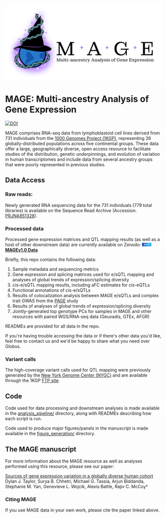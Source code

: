 <picture>
  <source media="(prefers-color-scheme: dark)" srcset="https://raw.githubusercontent.com/mccoy-lab/MAGE/main/images/MAGE_logo.large_no_bg_white_letters_w_outline.png">
  <source media="(prefers-color-scheme: light)" srcset="https://raw.githubusercontent.com/mccoy-lab/MAGE/main/images/MAGE_logo.large_no_bg_black_letters_w_outline.png">
  <img alt="MAGE logo" src="https://raw.githubusercontent.com/mccoy-lab/MAGE/main/images/MAGE_logo.large_white_bg_black_letters.png">
</picture>

# MAGE: Multi-ancestry Analysis of Gene Expression

[![DOI](https://zenodo.org/badge/451943672.svg)](https://zenodo.org/doi/10.5281/zenodo.10072080)

MAGE comprises RNA-seq data from lymphoblastoid cell lines derived from 731 individuals from the [1000 Genomes Project (1KGP)](https://doi.org/10.1038/nature15393), representing 26 globally-distributed populations across five continental groups. These data offer a large, geographically diverse, open access resource to facilitate studies of the distribution, genetic underpinnings, and evolution of variation in human transcriptomes and include data from several ancestry groups that were poorly represented in previous studies.


## Data Access

### Raw reads:
Newly generated RNA sequencing data for the 731 individuals (779 total libraries) is available on the Sequence Read Archive (Accession: [PRJNA851328](https://www.ncbi.nlm.nih.gov/bioproject/PRJNA851328)).

### Processed data
Processed gene expression matrices and QTL mapping results (as well as a host of other downstream data) are currently available on Zenodo: <img src="/images/zenodo.png" width="30" style="float: bottom;"> **[MAGEv1.0 Data](https://zenodo.org/doi/10.5281/zenodo.10535719)**

Briefly, this repo contains the following data:
1. Sample metadata and sequencing metrics
2. Gene expression and splicing matrices used for e/sQTL mapping and analyses of global trends of expression/splicing diversity
3. cis-e/sQTL mapping results, including aFC estimates for cis-eQTLs
4. Functional annotations of cis-e/sQTLs
5. Results of colocalization analysis between MAGE e/sQTLs and complex trait GWAS from the [PAGE](https://doi.org/10.1038/s41586-019-1310-4) study
6. Results of analyses of global trends of expression/splicing diversity
7. Jointly-generated top genotype PCs for samples in MAGE and other resources with paired WGS/RNA-seq data (Geuvadis, GTEx, AFGR)

READMEs are provided for all data in the repo.

If you're having trouble accessing the data or if there's other data you'd like, feel free to contact us and we'd be happy to share what you need over Globus.

### Variant calls

The high-coverage variant calls used for QTL mapping were previously generated by the [New York Genome Center (NYGC)](https://doi.org/10.1016/j.cell.2022.08.004) and are available through the 1KGP [FTP site](http://ftp.1000genomes.ebi.ac.uk/vol1/ftp/data_collections/1000G_2504_high_coverage/working/20201028_3202_phased/).


## Code

Code used for data processing and downstream analyses is made available in the [analysis_pipeline/](analysis_pipeline/) directory, along with READMEs describing how each script is run.

Code used to produce major figures/panels in the manuscript is made available in the [figure_generation/](figure_generation/) directory.


## The MAGE manuscript

For more information about the MAGE resource as well as analyses performed using this resource, please see our paper:

[Sources of gene expression variation in a globally diverse human cohort](https://www.biorxiv.org/content/10.1101/2023.11.04.565639)
Dylan J. Taylor, Surya B. Chhetri, Michael G. Tassia, Arjun Biddanda, Stephanie M. Yan, Genevieve L. Wojcik, Alexis Battle, Rajiv C. McCoy†

### Citing MAGE

If you use MAGE data in your own work, please cite the paper linked above.
